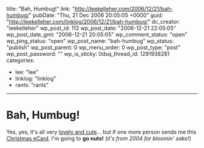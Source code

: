 title: "Bah, Humbug!"
link: "http://leekelleher.com/2006/12/21/bah-humbug/"
pubDate: "Thu, 21 Dec 2006 20:05:05 +0000"
guid: "http://leekelleher.com/linklog/2006/12/21/bah-humbug/"
dc_creator: "leekelleher"
wp_post_id: 112
wp_post_date: "2006-12-21 22:05:05"
wp_post_date_gmt: "2006-12-21 20:05:05"
wp_comment_status: "open"
wp_ping_status: "open"
wp_post_name: "bah-humbug"
wp_status: "publish"
wp_post_parent: 0
wp_menu_order: 0
wp_post_type: "post"
wp_post_password: ""
wp_is_sticky: 0dsq_thread_id: 1291938281
categories:
  - lee: "lee"
  - linklog: "linklog"
  - rants: "rants"

---

# Bah, Humbug!

Yes, yes, it's all very <a href="http://cuteoverload.com/">lovely and cute</a>... but if one more person sends me this <a href="http://ecard.ashland.edu/2004admission/index.html">Christmas eCard</a>, I'm going to <strong>go nuts!</strong> (<em>it's from 2004 for bloomin' sake!</em>)